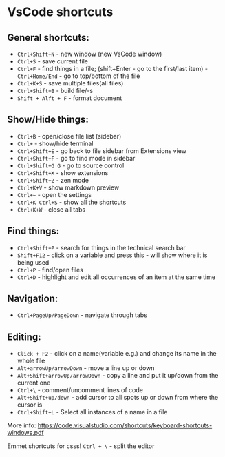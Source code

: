# VsCode shortcuts

## General shortcuts:

- `Ctrl+Shift+N` - new window (new VsCode window)
- `Ctrl+S` - save current file
- `Ctrl+F` - find things in a file; (shift+Enter - go to the first/last item) -`Ctrl+Home/End` - go to top/bottom of the file
- `Ctrl+K+S` - save multiple files(all files)
- `Ctrl+Shift+B` - build file/-s
- `Shift + Alft + F` - format document

## Show/Hide things:

- `Ctrl+B` - open/close file list (sidebar)
- `Ctrl+` - show/hide terminal
- `Ctrl+Shift+E` - go back to file sidebar from Extensions view
- `Ctrl+Shift+F` - go to find mode in sidebar
- `Ctrl+Shift+G G` - go to source control
- `Ctrl+Shift+X` - show extensions
- `Ctrl+Shift+Z` - zen mode
- `Ctrl+K+V` - show markdown preview
- `Ctrl+~` - open the settings
- `Ctrl+K Ctrl+S` - show all the shortcuts
- `Ctrl+K+W` - close all tabs

## Find things:

- `Ctrl+Shift+P` - search for things in the technical search bar
- `Shift+F12` - click on a variable and press this - will show where it is being used
- `Ctrl+P` - find/open files
- `Ctrl+D` - highlight and edit all occurrences of an item at the same time

## Navigation:

- `Ctrl+PageUp/PageDown` - navigate through tabs

## Editing:

- `Click + F2` - click on a name(variable e.g.) and change its name in the whole file
- `Alt+arrowUp/arrowDown` - move a line up or down
- `Alt+Shift+arrowUp/arrowDown` - copy a line and put it up/down from the current one
- `Ctrl+\` - comment/uncomment lines of code
- `Alt+Shift+up/down` - add cursor to all spots up or down from where the cursor is
- `Ctrl+Shift+L` - Select all instances of a name in a file

More info: https://code.visualstudio.com/shortcuts/keyboard-shortcuts-windows.pdf

Emmet shortcuts for csss!
`Ctrl + \` - split the editor
